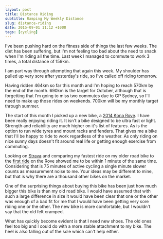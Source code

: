 ```yaml
---
layout: post
title: Distance Riding
subtitle: Ramping My Weekly Distance                                           
slug: distance-riding
date: 2015-09-01 11:12 +1000
tags: [cycling]
---
```


I've been pushing hard on the fitness side of things the last few weeks. The 
diet has been suffering, but I'm not feeling too bad about the need to snack 
when I'm riding all the time. Last week I managed to commute to work 3 times, 
a total distance of 159km.

I am part way through attempting that again this week. My shoulder has pulled up
very sore after yesterday's ride, so I've called off riding tomorrow. 

Having ridden 464km so far this month and I'm hoping to reach 570km by the end of
the month. 690km is the target for October, although that is forgetting that I'm 
going to miss two commutes due to GP Sydney, so I'll need to make up those rides 
on weekends. 700km will be my monthly target through summer.

The start of this month I picked up a new bike, a [2014 Kona Rove][3]. I have been 
really enjoying riding it. It isn't a bike designed to be ultra fast or light. 
Strength and reliability are much higher on it's list of features. As is the 
option to run wide tyres and mount racks and fenders. That gives me a bike that 
I'll be happy to ride to work regardless of the weather. As only riding on nice 
sunny days doesn't fit around real life or getting enough exercise from 
commuting.

Looking on [Strava][1] and comparing my fastest ride on my older road bike to 
the [first ride][2] on the Rove showed me to be within 1 minute of the same 
time. Considering that is 75 minutes of active cycling a single minute slower 
counts as measurement noise to me. Your ideas may be different to mine, but that 
is why there are a thousand other bikes on the market.

One of the surprising things about buying this bike has been just how much 
bigger this bike is than my old road bike. I would have assumed that with such a
large difference in size it would have been clear that one or the other was 
enough of a bad fit for me that I would have been getting very sore riding one
or the other. The new bike is more comfortable, but I wouldn't say that the old
felt cramped.

What has quickly become evident is that I need new shoes. The old ones feel too 
big and I could do with a more stable attachment to my bike. The heel is also 
falling out of the sole which can't help either.

[1]: https://www.strava.com/athletes/5535887
[2]: https://www.strava.com/activities/391722525
[3]: https://www.bikeexchange.com.au/a/touring-bikes/kona/vic/lilydale/rove-cromoly-49-56-59-or-61cm/102714754
